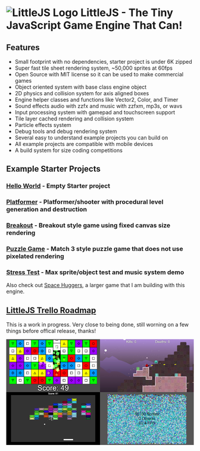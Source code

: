 # ![LittleJS Logo](favicon.ico) LittleJS - The Tiny JavaScript Game Engine That Can!

## Features

- Small footprint with no dependencies, starter project is under 6K zipped
- Super fast tile sheet rendering system, ~50,000 sprites at 60fps
- Open Source with MIT license so it can be used to make commercial games
- Object oriented system with base class engine object
- 2D physics and collision system for axis aligned boxes
- Engine helper classes and functions like Vector2, Color, and Timer
- Sound effects audio with zzfx and music with zzfxm, mp3s, or wavs
- Input processing system with gamepad and touchscreen support
- Tile layer cached rendering and collision system
- Particle effects system
- Debug tools and debug rendering system
- Several easy to understand example projects you can build on
- All example projects are compatible with mobile devices
- A build system for size coding competitions

## Example Starter Projects

### [Hello World](https://killedbyapixel.github.io/LittleJS/) - Empty Starter project
### [Platformer](https://killedbyapixel.github.io/LittleJS/examples/platformer) - Platformer/shooter with procedural level generation and destruction
### [Breakout](https://killedbyapixel.github.io/LittleJS/examples/breakout) - Breakout style game using fixed canvas size rendering
### [Puzzle Game](https://killedbyapixel.github.io/LittleJS/examples/puzzle) - Match 3 style puzzle game that does not use pixelated rendering
### [Stress Test](https://killedbyapixel.github.io/LittleJS/examples/stress) - Max sprite/object test and music system demo

Also check out [Space Huggers](https://github.com/KilledByAPixel/SpaceHuggers), a larger game that I am building with this engine.

## [LittleJS Trello Roadmap](https://trello.com/b/E9zf1Xak/littlejs)

This is a work in progress. Very close to being done, still worning on a few things before offical release, thanks!

![LittleJS Screenshot](screenshot.jpg)
